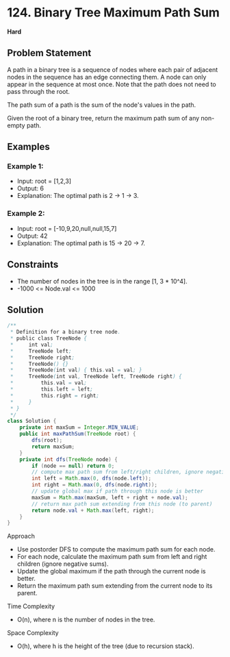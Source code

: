 # 124. Binary Tree Maximum Path Sum
**Hard**

## Problem Statement
A path in a binary tree is a sequence of nodes where each pair of adjacent nodes in the sequence has an edge connecting them. A node can only appear in the sequence at most once. Note that the path does not need to pass through the root.

The path sum of a path is the sum of the node's values in the path.

Given the root of a binary tree, return the maximum path sum of any non-empty path.

## Examples
### Example 1:
- Input: root = [1,2,3]
- Output: 6
- Explanation: The optimal path is 2 -> 1 -> 3.

### Example 2:
- Input: root = [-10,9,20,null,null,15,7]
- Output: 42
- Explanation: The optimal path is 15 -> 20 -> 7.

## Constraints
- The number of nodes in the tree is in the range [1, 3 * 10^4].
- -1000 <= Node.val <= 1000

## Solution
```java
/**
 * Definition for a binary tree node.
 * public class TreeNode {
 *     int val;
 *     TreeNode left;
 *     TreeNode right;
 *     TreeNode() {}
 *     TreeNode(int val) { this.val = val; }
 *     TreeNode(int val, TreeNode left, TreeNode right) {
 *         this.val = val;
 *         this.left = left;
 *         this.right = right;
 *     }
 * }
 */
class Solution {
    private int maxSum = Integer.MIN_VALUE;
    public int maxPathSum(TreeNode root) {
        dfs(root);
        return maxSum;
    }
    private int dfs(TreeNode node) {
        if (node == null) return 0;
        // compute max path sum from left/right children, ignore negatives
        int left = Math.max(0, dfs(node.left));
        int right = Math.max(0, dfs(node.right));
        // update global max if path through this node is better
        maxSum = Math.max(maxSum, left + right + node.val);
        // return max path sum extending from this node (to parent)
        return node.val + Math.max(left, right);
    }
}
```

Approach
- Use postorder DFS to compute the maximum path sum for each node.
- For each node, calculate the maximum path sum from left and right children (ignore negative sums).
- Update the global maximum if the path through the current node is better.
- Return the maximum path sum extending from the current node to its parent.

Time Complexity
- O(n), where n is the number of nodes in the tree.

Space Complexity
- O(h), where h is the height of the tree (due to recursion stack).

